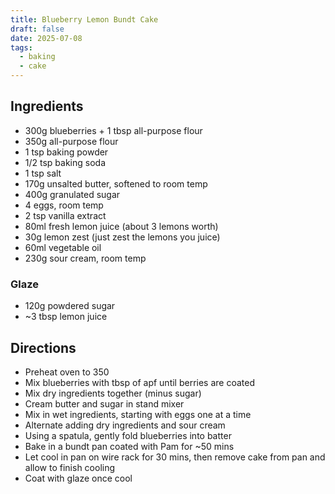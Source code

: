 ```yaml
---
title: Blueberry Lemon Bundt Cake
draft: false
date: 2025-07-08
tags:
  - baking
  - cake
---
```

## Ingredients
- 300g blueberries + 1 tbsp all-purpose flour
- 350g all-purpose flour
- 1 tsp baking powder
- 1/2 tsp baking soda
- 1 tsp salt
- 170g unsalted butter, softened to room temp
- 400g granulated sugar
- 4 eggs, room temp
- 2 tsp vanilla extract
- 80ml fresh lemon juice (about 3 lemons worth)
- 30g lemon zest (just zest the lemons you juice)
- 60ml vegetable oil
- 230g sour cream, room temp

### Glaze
- 120g powdered sugar
- ~3 tbsp lemon juice

## Directions
- Preheat oven to 350
- Mix blueberries with tbsp of apf until berries are coated
- Mix dry ingredients together (minus sugar)
- Cream butter and sugar in stand mixer
- Mix in wet ingredients, starting with eggs one at a time
- Alternate adding dry ingredients and sour cream
- Using a spatula, gently fold blueberries into batter
- Bake in a bundt pan coated with Pam for ~50 mins
- Let cool in pan on wire rack for 30 mins, then remove cake from pan and allow to finish cooling
- Coat with glaze once cool
